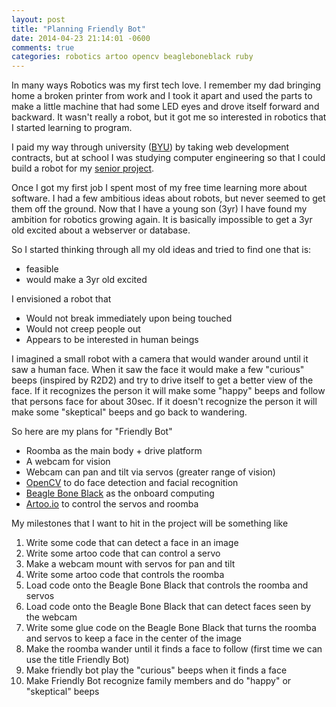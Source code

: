 ```yaml
---
layout: post
title: "Planning Friendly Bot"
date: 2014-04-23 21:14:01 -0600
comments: true
categories: robotics artoo opencv beagleboneblack ruby
---
```


In many ways Robotics was my first tech love. I remember my dad bringing home a broken printer from work and I took it apart and used the parts to make a little machine that had some LED eyes and drove itself forward and backward.  It wasn't really a robot, but it got me so interested in robotics that I started learning to program.

I paid my way through university ([BYU](http://byu.edu/)) by taking web development contracts, but at school I was studying computer engineering so that I could build a robot for my [senior project](https://www.youtube.com/watch?v=p_uHdzVdef4). 

Once I got my first job I spent most of my free time learning more about software. I had a few ambitious ideas about robots, but never seemed to get them off the ground. Now that I have a young son (3yr) I have found my ambition for robotics growing again. It is basically impossible to get a 3yr old excited about a webserver or database.

So I started thinking through all my old ideas and tried to find one that is:

* feasible
* would make a 3yr old excited

I envisioned a robot that

* Would not break immediately upon being touched
* Would not creep people out
* Appears to be interested in human beings

I imagined a small robot with a camera that would wander around until it saw a human face. When it saw the face it would make a few "curious" beeps (inspired by R2D2) and try to drive itself to get a better view of the face. If it recognizes the person it will make some "happy" beeps and follow that persons face for about 30sec. If it doesn't recognize the person it will make some "skeptical" beeps and go back to wandering.

So here are my plans for "Friendly Bot"

* Roomba as the main body + drive platform
* A webcam for vision
* Webcam can pan and tilt via servos (greater range of vision)
* [OpenCV](http://opencv.org/) to do face detection and facial recognition
* [Beagle Bone Black](http://beagleboard.org/Products/BeagleBone+Black) as the onboard computing
* [Artoo.io](http://artoo.io/) to control the servos and roomba

My milestones that I want to hit in the project will be something like

1. Write some code that can detect a face in an image
2. Write some artoo code that can control a servo
3. Make a webcam mount with servos for pan and tilt
4. Write some artoo code that controls the roomba
5. Load code onto the Beagle Bone Black that controls the roomba and servos
6. Load code onto the Beagle Bone Black that can detect faces seen by the webcam
7. Write some glue code on the Beagle Bone Black that turns the roomba and servos to keep a face in the center of the image
8. Make the roomba wander until it finds a face to follow (first time we can use the title Friendly Bot)
9. Make friendly bot play the "curious" beeps when it finds a face
10. Make Friendly Bot recognize family members and do "happy" or "skeptical" beeps
